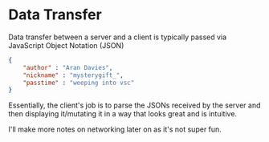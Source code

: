 # Data Transfer

Data transfer between a server and a client is typically passed via JavaScript Object Notation (JSON)

```json
{
    "author" : "Aran Davies",
    "nickname" : "mysterygift_",
    "passtime" : "weeping into vsc"
}
```

Essentially, the client's job is to parse the JSONs received by the server and then displaying it/mutating it in a way that looks great and is intuitive.

I'll make more notes on networking later on as it's not super fun.

